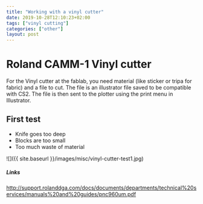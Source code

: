 ```yaml
---
title: "Working with a vinyl cutter"
date: 2019-10-28T12:10:23+02:00
tags: ["vinyl cutting"]
categories: ["other"]
layout: post
---
```


# Roland CAMM-1 Vinyl cutter
For the Vinyl cutter at the fablab, you need material (like sticker or tripa for fabric) and a file to cut. The file is an illustrator file saved to be compatible with CS2. The file is then sent to the plotter using the print menu in Illustrator. 

## First test
- Knife goes too deep
- Blocks are too small
- Too much waste of material

![]({{ site.baseurl }}/images/misc/vinyl-cutter-test1.jpg)


##### Links

<http://support.rolanddga.com/docs/documents/departments/technical%20services/manuals%20and%20guides/pnc960um.pdf>